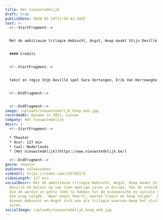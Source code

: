 ```yaml
---
title: Het nieuwstedelijk
draft: true
publishDate: 2020-05-14T13:56:41.344Z
text: >-
  <!--StartFragment-->


  Met de ambitieuze trilogie Hebzucht, Angst, Hoop maakt Stijn Devillé de balans op van tien woelige jaren in Europa. Van de oneindige groei die de wereld in petto leek te hebben tot de economische en sociale dieperik die erop volgde. ‘Waar angst heerst, moeten troost en hoop volgen’. En zo dienen Hebzucht en Angst zich aan als trilogie waarvan Hoop het sluitstuk vormt. Want het pessimisme dat tijdens Devillés research voor Angst naar voren kwam, was zo groot, dat hij er zelf ongemakkelijk van werd. Dus schreef hij een nieuwe politieke thriller die op een bevrijding eindigt. We leven niet in een tijdperk van verandering. We leven in een verandering van tijdperk. Utopieën worden in eerste instantie op drie gronden bestreden. Eén. Futiliteit: het kan niet. Twee. Gevaar: de risico’s zijn te groot. Drie. Perversiteit: het ontaardt in zijn tegendeel. Maar kort nadat utopieën zijn ingevoerd, ervaren we ze als de normaalste zaak van de wereld. De werkelijkheid is niet onveranderlijk. Alles zou anders kunnen zijn. Utopieën kunnen de manier waarop de wereld vandaag draait ontmaskeren als slechts één van vele mogelijkheden. Dit zal veel van ons vragen. Het zal op grote weerstand stoten. Maar het kan. We sturen mensen naar de maan. We zenden missies naar Mars. Wir schaffen das. We moeten eigenlijk alleen maar beslissen dat we het ook willen.


  #### Credits


  <!--StartFragment-->


  tekst en regie Stĳn Devillé spel Sara Vertongen, Erik Van Herreweghe, Michaël Pas, Tom Van Bauwel, Christophe Aussems, Bram Van Der Kelen, Simone Milsdochter, Maarten Ketels en Lena Devillé als het kind compositie en live muziek Bert Hornikx, Geert Waegeman, Trĳn Janssens dramaturgie Els Theunis artistieke feedback Christophe Aussems captatie Beeldstorm


  <!--EndFragment-->


  <!--EndFragment-->
image: /uploads/nieuwstedelijk_hoop_web.jpg
recordedAt: Opname in 30CC, Leuven
company: Het nieuwstedelijk
descr: |-
  <!--StartFragment-->

  * Theater
  * duur: 127 min
  * taal: Nederlands
  * [Het nieuwstedelijk](https://www.nieuwstedelijk.be/)

  <!--EndFragment-->
genre: theater
audience: volwassenen
videoUrl: https://vimeo.com/155793173
videoLength: 127 min
socialDescr: Met de ambitieuze trilogie Hebzucht, Angst, Hoop maakt Stijn
  Devillé de balans op van tien woelige jaren in Europa. Van de oneindige groei
  die de wereld in petto leek te hebben tot de economische en sociale dieperik
  die erop volgde. ‘Waar angst heerst, moeten troost en hoop volgen’. En zo
  dienen Hebzucht en Angst zich aan als trilogie waarvan Hoop het sluitstuk
  vormt.
socialImage: /uploads/nieuwstedelijk_hoop_web.jpg
---
```

